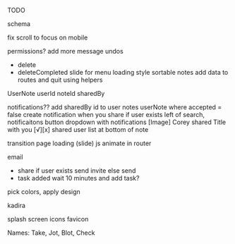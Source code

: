TODO

schema

fix scroll to focus on mobile

permissions?
add more message undos
  - delete
  - deleteCompleted
slide for menu
loading style
sortable notes
add data to routes and quit using helpers

UserNote
  userId
  noteId
  sharedBy

notifications??
  add sharedBy id to user notes
  userNote where accepted = false
  create notification when you share if user exists
  left of search, notificaitons button
  dropdown with notifications
    [Image] Corey shared Title with you [√][x]
shared user list at bottom of note

transition page loading (slide) js animate in router

email
  - share
    if user exists
      send invite
    else
      send
  - task added
    wait 10 minutes and add task?

pick colors, apply design

kadira

splash screen
icons
favicon

Names: Take, Jot, Blot, Check
